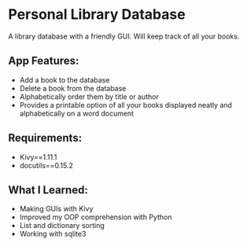 # Personal Library Database

A library database with a friendly GUI. Will keep track of all your books.

## App Features:
- Add a book to the database
- Delete a book from the database
- Alphabetically order them by title or author
- Provides a printable option of all your books displayed neatly and alphabetically on a word document

## Requirements:
- Kivy==1.11.1
- docutils==0.15.2

## What I Learned:

- Making GUIs with Kivy
- Improved my OOP comprehension with Python
- List and dictionary sorting
- Working with sqlite3
